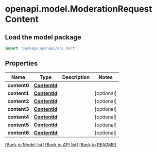 # openapi.model.ModerationRequestContent

## Load the model package
```dart
import 'package:openapi/api.dart';
```

## Properties
Name | Type | Description | Notes
------------ | ------------- | ------------- | -------------
**content0** | [**ContentId**](ContentId.md) |  | 
**content1** | [**ContentId**](ContentId.md) |  | [optional] 
**content2** | [**ContentId**](ContentId.md) |  | [optional] 
**content3** | [**ContentId**](ContentId.md) |  | [optional] 
**content4** | [**ContentId**](ContentId.md) |  | [optional] 
**content5** | [**ContentId**](ContentId.md) |  | [optional] 
**content6** | [**ContentId**](ContentId.md) |  | [optional] 

[[Back to Model list]](../README.md#documentation-for-models) [[Back to API list]](../README.md#documentation-for-api-endpoints) [[Back to README]](../README.md)


